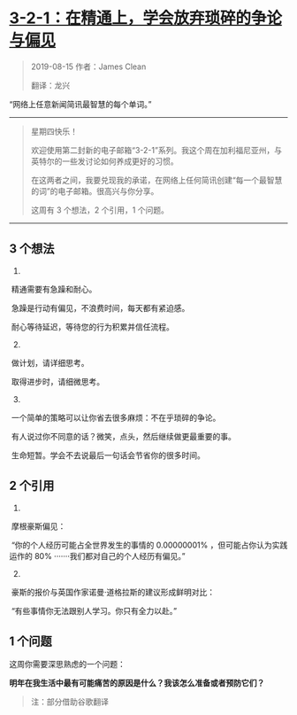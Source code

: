 # [3-2-1：在精通上，学会放弃琐碎的争论与偏见](https://jamesclear.com/3-2-1/august-15-2019)

> 2019-08-15 作者：James Clean
>
> 翻译：龙兴

“网络上任意新闻简讯最智慧的每个单词。”

---

  >   星期四快乐！
  >
  >   欢迎使用第二封新的电子邮箱“3-2-1”系列。我这个周在加利福尼亚州，与英特尔的一些发讨论如何养成更好的习惯。
  >
  >   在这两者之间，我要兑现我的承诺，在网络上任何简讯创建“每一个最智慧的词”的电子邮箱。很高兴与你分享。
  >
  >   这周有 3 个想法，2 个引用，1 个问题。

---

## 3 个想法

1. 

​       精通需要有急躁和耐心。

​       急躁是行动有偏见，不浪费时间，每天都有紧迫感。

​       耐心等待延迟，等待您的行为积累并信任流程。

2. 

​     做计划，请详细思考。

​     取得进步时，请细微思考。

3. 

​      一个简单的策略可以让你省去很多麻烦：不在乎琐碎的争论。

​      有人说过你不同意的话？微笑，点头，然后继续做更最重要的事。

​      生命短暂。学会不去说最后一句话会节省你的很多时间。

## 2 个引用

1. 

​     摩根豪斯偏见：

​     “你的个人经历可能占全世界发生的事情的 0.00000001% ，但可能占你认为实践运作的 80% ·······我们都对自己的个人经历有偏见。”

2. 

​     豪斯的报价与英国作家诺曼·道格拉斯的建议形成鲜明对比：

​     “有些事情你无法跟别人学习。你只有全力以赴。”

## 1 个问题

   这周你需要深思熟虑的一个问题：

  **明年在我生活中最有可能痛苦的原因是什么？我该怎么准备或者预防它们？**



> 注：部分借助谷歌翻译